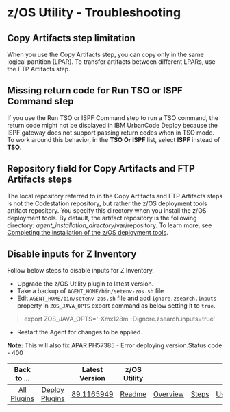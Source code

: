 # z/OS Utility - Troubleshooting



## Copy Artifacts step limitation

When you use the Copy Artifacts step, you can copy only in the same logical partition (LPAR). To transfer artifacts between different LPARs, use the FTP Artifacts step.

## Missing return code for Run TSO or ISPF Command step

If you use the Run TSO or ISPF Command step to run a TSO command, the return code might not be displayed in IBM UrbanCode Deploy because the ISPF gateway does not support passing return codes when in TSO mode. To work around this behavior, in the **TSO Or ISPF** list, select **ISPF** instead of **TSO**.

## Repository field for Copy Artifacts and FTP Artifacts steps

The local repository referred to in the Copy Artifacts and FTP Artifacts steps is not the Codestation repository, but rather the z/OS deployment tools artifact repository. You specify this directory when you install the z/OS deployment tools. By default, the artifact repository is the following directory: *agent\_installation\_directory*/var/repository. To learn more, see [Completing the installation of the z/OS deployment tools](http://www-01.ibm.com/support/knowledgecenter/SS4GSP_6.2.1/com.ibm.udeploy.doc/topics/zos_installing_finish.html?lang=en).

## Disable inputs for Z Inventory

Follow below steps to disable inputs for Z Inventory.

* Upgrade the z/OS Utility plugin to latest version.
* Take a backup of `AGENT_HOME/bin/setenv-zos.sh` file
* Edit `AGENT_HOME/bin/setenv-zos.sh` file and add `ignore.zsearch.inputs` property in `ZOS_JAVA_OPTS` export command as below setting it to `true`.
>export ZOS_JAVA_OPTS='-Xmx128m -Dignore.zsearch.inputs=true'
* Restart the Agent for changes to be applied.

**Note:** This will also fix APAR PH57385 - Error deploying version.Status code - 400 



|          Back to ...          |                                |                                                        Latest Version                                                         |    z/OS Utility     |                         |                   |                   |                           |
|:-----------------------------:|:------------------------------:|:-----------------------------------------------------------------------------------------------------------------------------:|:-------------------:|:-----------------------:|:-----------------:|:-----------------:|:-------------------------:|
| [All Plugins](../../index.md) | [Deploy Plugins](../README.md) | [89.1165949](https://raw.githubusercontent.com/UrbanCode/IBM-UCD-PLUGINS/main/files/zos-deploy/ucd-zos-deploy-89.1165949.zip) | [Readme](README.md) | [Overview](overview.md) | [Steps](steps.md) | [Usage](usage.md) | [Downloads](downloads.md) |
